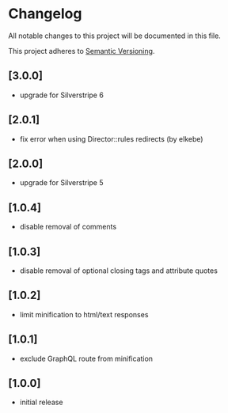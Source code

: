 # Changelog

All notable changes to this project will be documented in this file.

This project adheres to [Semantic Versioning](http://semver.org/).

## [3.0.0]

* upgrade for Silverstripe 6

## [2.0.1]

* fix error when using Director::rules redirects (by elkebe)

## [2.0.0]

* upgrade for Silverstripe 5

## [1.0.4]

* disable removal of comments

## [1.0.3]

* disable removal of optional closing tags and attribute quotes

## [1.0.2]

* limit minification to html/text responses

## [1.0.1]

* exclude GraphQL route from minification

## [1.0.0]

* initial release
